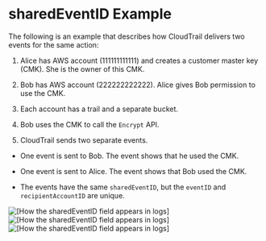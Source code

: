# sharedEventID Example<a name="shared-event-ID"></a>

The following is an example that describes how CloudTrail delivers two events for the same action:

1.  Alice has AWS account \(111111111111\) and creates a customer master key \(CMK\)\. She is the owner of this CMK\. 

1.  Bob has AWS account \(222222222222\)\. Alice gives Bob permission to use the CMK\. 

1.  Each account has a trail and a separate bucket\.

1.  Bob uses the CMK to call the `Encrypt` API\. 

1.  CloudTrail sends two separate events\. 

   + One event is sent to Bob\. The event shows that he used the CMK\.

   + One event is sent to Alice\. The event shows that Bob used the CMK\.

   + The events have the same `sharedEventID`, but the `eventID` and `recipientAccountID` are unique\.

![\[How the sharedEventID field appears in logs\]](http://docs.aws.amazon.com/awscloudtrail/latest/userguide/images/event-reference-sharedEventId.png)![\[How the sharedEventID field appears in logs\]](http://docs.aws.amazon.com/awscloudtrail/latest/userguide/)![\[How the sharedEventID field appears in logs\]](http://docs.aws.amazon.com/awscloudtrail/latest/userguide/)